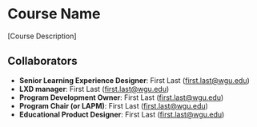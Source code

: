 # Course Name
[Course Description]

## Collaborators
- **Senior Learning Experience Designer**: First Last (first.last@wgu.edu)
- **LXD manager**: First Last (first.last@wgu.edu)
- **Program Development Owner**: First Last (first.last@wgu.edu)
- **Program Chair (or LAPM)**: First Last (first.last@wgu.edu)
- **Educational Product Designer**: First Last (first.last@wgu.edu)
